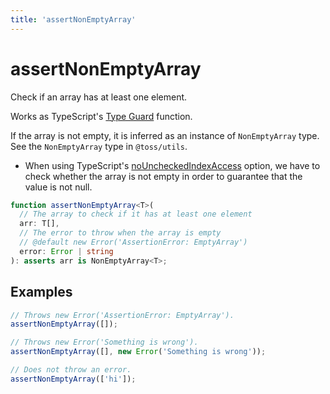 ```yaml
---
title: 'assertNonEmptyArray'
---
```


# assertNonEmptyArray

Check if an array has at least one element.

Works as TypeScript's [Type Guard](https://www.typescriptlang.org/docs/handbook/2/narrowing.html#using-type-predicates) function.

If the array is not empty, it is inferred as an instance of `NonEmptyArray` type. See the `NonEmptyArray` type in `@toss/utils`.

- When using TypeScript's [noUncheckedIndexAccess](https://www.typescriptlang.org/tsconfig#noUncheckedIndexedAccess) option, we have to check whether the array is not empty in order to guarantee that the value is not null.

```typescript
function assertNonEmptyArray<T>(
  // The array to check if it has at least one element
  arr: T[],
  // The error to throw when the array is empty
  // @default new Error('AssertionError: EmptyArray')
  error: Error | string
): asserts arr is NonEmptyArray<T>;
```

## Examples

```typescript
// Throws new Error('AssertionError: EmptyArray').
assertNonEmptyArray([]);
```

```typescript
// Throws new Error('Something is wrong').
assertNonEmptyArray([], new Error('Something is wrong'));
```

```typescript
// Does not throw an error.
assertNonEmptyArray(['hi']);
```
